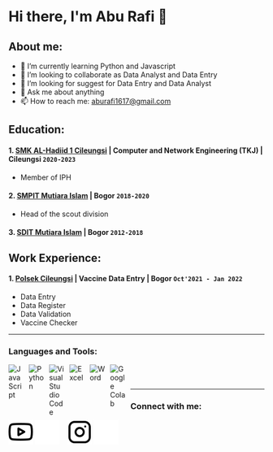 # Hi there, I'm Abu Rafi 👋
## About me:
- 🌱 I’m currently learning Python and Javascript
- 👯 I’m looking to collaborate as Data Analyst and Data Entry
- 🤔 I’m looking for suggest for Data Entry and Data Analyst
- 💬 Ask me about anything
- 📫 How to reach me: aburafi1617@gmail.com

## Education:

#### 1. [SMK AL-Hadiid 1 Cileungsi](http://alhadiid.mysch.id/) | Computer and Network Engineering (TKJ) | Cileungsi `2020-2023`
   - Member of IPH
 #### 2. [SMPIT Mutiara Islam](https://www.mutis.sch.id/) | Bogor `2018-2020`
   - Head of the scout division
   #### 3. [SDIT Mutiara Islam](https://www.mutis.sch.id/) | Bogor `2012-2018`
   
## Work Experience:
#### 1. [Polsek Cileungsi](https://polresbogor.com/tag/polsek-cileungsi/) | Vaccine Data Entry | Bogor `Oct'2021 - Jan 2022`
   - Data Entry
   - Data Register
   - Data Validation
   - Vaccine Checker
---

### Languages and Tools:

[<img align="left" alt="JavaScript" width="30px" src="https://pluspng.com/img-png/logo-javascript-png-javascript-ile-twitter-retweet-uygulamas-833.png" style="padding-right:10px;" />][webdev]
[<img align="left" alt="Python" width="30px" src="https://upload.wikimedia.org/wikipedia/commons/thumb/c/c3/Python-logo-notext.svg/110px-Python-logo-notext.svg.png?20100317150552" style="padding-right:10px;" />][webdev2]
[<img align="left" alt="Visual Studio Code" width="30px" src="https://mobilemancerblog.blob.core.windows.net/blog/2020/08/vs-code-logo-transp.png" style="padding-right:10px;" />][webdev1]
[<img align="left" alt="Excel" width="30px" src="https://play-lh.googleusercontent.com/37EzETO6gZyKmCg2kBIFX1e9gkubxZrVa5fHJ6yOaa7VvEShHjKv2RdtwnZt9Sk258s=w240-h480-rw" style="padding-right:10px;" />][webdev3]
[<img align="left" alt="Word" width="30px" src="https://play-lh.googleusercontent.com/9kABykeGovHPy-dN19lRxxnCp8IZK3Pkl8qLFNxrEe-hhKVZeiyhTBEIRUt6t-vhxQ=w240-h480-rw" style="padding-right:10px;" />][webdev3]
[<img align="left" alt="Google Colab" width="30px" src="https://forum.opennmt.net/uploads/default/original/2X/5/568c419c14aca7a2f68749c9fff9598dd1d7b5e1.png" style="padding-right:10px;" />][webdev4]

<br />
<br />

---
### Connect with me:

[![website](./img/youtube-light.svg)](https://www.youtube.com/@aburafi9608#gh-light-mode-only)
[![website](./img/youtube-dark.svg)](https://www.youtube.com/@aburafi9608#gh-dark-mode-only)
&nbsp;&nbsp;
[![website](./img/instagram-light.svg)](https://www.instagram.com/arkarim7/?hl=en#gh-light-mode-only)
[![website](./img/instagram-dark.svg)](https://www.instagram.com/arkarim7/?hl=en#gh-dark-mode-only)



[webdev]: https://www.javascript.com/
[webdev1]: https://code.visualstudio.com/
[webdev2]: https://www.python.org/
[webdev3]: https://setup.office.com/downloadoffice/
[webdev4]: https://colab.research.google.com/
